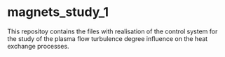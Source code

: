 # magnets_study_1
This repositoy contains the files with realisation of the control system for the study of the plasma flow turbulence degree influence on the heat exchange processes.
